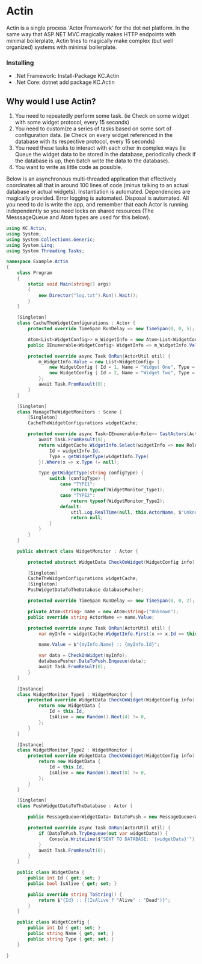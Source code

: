 # Actin

Actin is a single process 'Actor Framework' for the dot net platform. In the same way that ASP.NET MVC magically makes HTTP endpoints with minimal boilerplate, Actin tries to magically make complex (but well organized) systems with minimal boilerplate.

### Installing

* .Net Framework: Install-Package KC.Actin
* .Net Core: dotnet add package KC.Actin

## Why would I use Actin?

1. You need to repeatedly perform some task. (ie Check on some widget with some widget protocol, every 15 seconds)
2. You need to customize a series of tasks based on some sort of configuration data. (ie Check on every widget referenced in the database with its respective protocol, every 15 seconds)
3. You need these tasks to interact with each other in complex ways (ie Queue the widget data to be stored in the database, periodically check if the database is up, then batch write the data to the database).
4. You want to write as little code as possible.

Below is an asynchronous multi-threaded application that effectively coordinates all that in around 100 lines of code (minus talking to an actual database or actual widgets). Instantiation is automated. Dependencies are magically provided. Error logging is automated. Disposal is automated. All you need to do is write the app, and remember that each Actor is running independently so you need locks on shared resources (The MesssageQueue and Atom types are used for this below).

```C#
using KC.Actin;
using System;
using System.Collections.Generic;
using System.Linq;
using System.Threading.Tasks;

namespace Example.Actin
{
    class Program
    {
        static void Main(string[] args)
        {
            new Director("log.txt").Run().Wait();
        }
    }

    [Singleton]
    class CacheTheWidgetConfigurations : Actor {
        protected override TimeSpan RunDelay => new TimeSpan(0, 0, 5);

        Atom<List<WidgetConfig>> m_WidgetInfo = new Atom<List<WidgetConfig>>(new List<WidgetConfig>());
        public IEnumerable<WidgetConfig> WidgetInfo => m_WidgetInfo.Value;

        protected override async Task OnRun(ActorUtil util) {
            m_WidgetInfo.Value = new List<WidgetConfig> {
                new WidgetConfig { Id = 1, Name = "Widget One", Type = "TYPE1" }, 
                new WidgetConfig { Id = 2, Name = "Widget Two", Type = "TYPE2" }, 
            };
            await Task.FromResult(0);
        }
    }

    [Singleton]
    class ManageTheWidgetMonitors : Scene {
        [Singleton]
        CacheTheWidgetConfigurations widgetCache;

        protected override async Task<IEnumerable<Role>> CastActors(ActorUtil util, Dictionary<int, Actor> myActors) {
            await Task.FromResult(0);
            return widgetCache.WidgetInfo.Select(widgetInfo => new Role {
                Id = widgetInfo.Id,
                Type = getWidgetType(widgetInfo.Type)
            }).Where(x => x.Type != null);

            Type getWidgetType(string configType) {
                switch (configType) {
                    case "TYPE1":
                        return typeof(WidgetMonitor_Type1);
                    case "TYPE2":
                        return typeof(WidgetMonitor_Type2);
                    default:
                        util.Log.RealTime(null, this.ActorName, $"Unknown widget type: {configType}");
                        return null;
                }
            }
        }
    }

    public abstract class WidgetMonitor : Actor {

        protected abstract WidgetData CheckOnWidget(WidgetConfig info);

        [Singleton]
        CacheTheWidgetConfigurations widgetCache;
        [Singleton]
        PushWidgetDataToTheDatabase databasePusher;

        protected override TimeSpan RunDelay => new TimeSpan(0, 0, 2);

        private Atom<string> name = new Atom<string>("Unknown");
        public override string ActorName => name.Value;

        protected override async Task OnRun(ActorUtil util) {
            var myInfo = widgetCache.WidgetInfo.First(x => x.Id == this.Id);

            name.Value = $"{myInfo.Name} :: {myInfo.Id}";

            var data = CheckOnWidget(myInfo);
            databasePusher.DataToPush.Enqueue(data);
            await Task.FromResult(0);
        }
    }

    [Instance]
    class WidgetMonitor_Type1 : WidgetMonitor {
        protected override WidgetData CheckOnWidget(WidgetConfig info) {
            return new WidgetData {
                Id = this.Id,
                IsAlive = new Random().Next(4) != 0,
            };
        }
    }

    [Instance]
    class WidgetMonitor_Type2 : WidgetMonitor {
        protected override WidgetData CheckOnWidget(WidgetConfig info) {
            return new WidgetData {
                Id = this.Id,
                IsAlive = new Random().Next(8) != 0,
            };
        }
    }

    [Singleton]
    class PushWidgetDataToTheDatabase : Actor {

        public MessageQueue<WidgetData> DataToPush = new MessageQueue<WidgetData>();

        protected override async Task OnRun(ActorUtil util) {
            if (DataToPush.TryDequeue(out var widgetData)) {
                Console.WriteLine($"SENT TO DATABASE: '{widgetData}'");
            }
            await Task.FromResult(0);
        }
    }

    public class WidgetData {
        public int Id { get; set; }
        public bool IsAlive { get; set; }

        public override string ToString() {
            return $"{Id} :: {(IsAlive ? "Alive" : "Dead")}";
        }
    }

    public class WidgetConfig {
        public int Id { get; set; }
        public string Name { get; set; }
        public string Type { get; set; }
    }

}
```
